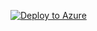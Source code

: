 [![Deploy to Azure](https://aka.ms/deploytoazurebutton)](https://portal.azure.com/#create/Microsoft.Template/uri/https%3A%2F%2Fraw.githubusercontent.com%2FIT-sure%2FAzure-Templates%2Fmain%2Fcmcs-vm%2Fcmcs-4.6-vm-deployment.json/createUIDefinitionUri/https%3A%2F%2Fraw.githubusercontent.com%2FIT-sure%2FAzure-Templates%2Fmain%2Fcmcs-vm%2FCreateUIDef.json)
